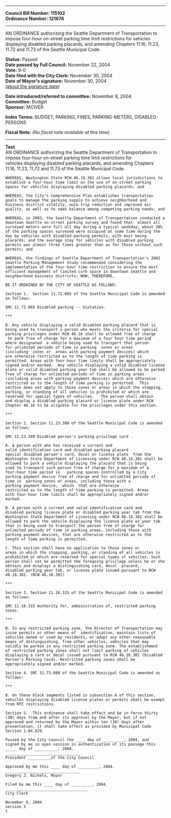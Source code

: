 * * * * *  
  
**Council Bill Number: [](#h0)[](#h2)115102**   
**Ordinance Number: 121678**  
  
* * * * *  
  
AN ORDINANCE authorizing the Seattle Department of Transportation to impose four-hour on-street parking time limit restrictions for vehicles displaying disabled parking placards, and amending Chapters 11.16, 11.23, 11.72 and 11.73 of the Seattle Municipal Code.  
  
**Status:** Passed   
**Date passed by Full Council:** November 22, 2004   
**Vote:** 9-0   
**Date filed with the City Clerk:** November 30, 2004   
**Date of Mayor's signature:** November 30, 2004   
[(about the signature date)](/~public/approvaldate.htm)   
  
  
**Date introduced/referred to committee:** November 8, 2004   
**Committee:** Budget   
**Sponsor:** MCIVER   
  
**Index Terms:** BUDGET, PARKING, FINES, PARKING-METERS, DISABLED-PERSONS  
  
**Fiscal Note:** *(No fiscal note available at this time)*  
  
* * * * *  
  
**Text**  
    AN ORDINANCE authorizing the Seattle Department of Transportation to  
    impose four-hour on-street parking time limit restrictions for  
    vehicles displaying disabled parking placards, and amending Chapters  
    11.16, 11.23, 11.72 and 11.73 of the Seattle Municipal Code.  
  
    WHEREAS, Washington State RCW 46.16.381 allows local jurisdictions to  
    establish a four-hour time limit on the use of on-street parking  
    spaces for vehicles displaying disabled parking placards; and  
  
    WHEREAS, the City's Comprehensive Plan establishes transportation  
    goals to manage the parking supply to achieve neighborhood and  
    business district vitality, auto trip reduction and improved air  
    quality, as well as to seek balance among competing parking needs; and  
  
    WHEREAS, in 2003, the Seattle Department of Transportation conducted a  
    downtown Seattle on-street parking survey and found that: almost all  
    surveyed meters were full all day during a typical weekday; about 30%  
    of the parking spaces surveyed were occupied at some time during the  
    day by vehicles with disabled parking permits, with most being  
    placards; and the average stay for vehicles with disabled parking  
    permits was almost three times greater than as for those without such  
    permits; and  
  
    WHEREAS, the findings of Seattle Department of Transportation's 2002  
    Seattle Parking Management Study recommended considering the  
    implementation of the four-hour time restriction to ensure the most  
    efficient management of limited curb space in downtown Seattle and  
    neighborhood business districts; NOW, THEREFORE,  
  
    BE IT ORDAINED BY THE CITY OF SEATTLE AS FOLLOWS:  
  
    Section 1.  Section 11.72.065 of the Seattle Municipal Code is amended  
    as follows:  
  
    SMC 11.72.065 Disabled parking -- Violation.  
  
    ***  
  
    B. Any vehicle displaying a valid disabled parking placard that is  
    being used to transport a person who meets the criteria for special  
    parking privileges under RCW 46.16 shall be allowed free of charge  
     to park free of charge for a maximum of a four hour time period  
    where designated  a vehicle being used to transport that person  
    for unlimited periods of time in parking  zones or areas  
    (including  zones or  areas with parking payment devices) which  
    are otherwise restricted as to the length of time parking is  
    permitted. Areas with four-hour time limits shall be appropriately  
    signed and/or marked.  Any vehicle displaying a valid disabled license  
    plate or valid disabled parking year tab shall be allowed to be parked  
    free of charge for unlimited periods of time in parking areas  
    (including areas with parking payment devices) which are otherwise  
    restricted as to the length of time parking is permitted.  This  
    section does not apply to those zones or areas in which the stopping,  
    parking, or standing of all vehicles is prohibited or which are  
    reserved for special types of vehicles.   The person shall obtain  
    and display a disabled parking placard or license plate under RCW  
    Chapter 46.16 to be eligible for the privileges under this section.  
  
    ***  
  
    Section 2. Section 11.23.380 of the Seattle Municipal Code is amended  
    as follows:  
  
    SMC 11.23.380 Disabled person's parking privilege card .  
  
    A. A person with who has received a current and  
    valid identification card and disabled parking placard   
    special disabled person's card, decal or license plate  from the  
    Washington State Department of Licensing under RCW 46.16.381 shall be  
    allowed to park a vehicle displaying the placard that is being  
    used to transport such person free of charge for a maximum of a  
    four-hour time period in   parking spaces controlled by a City  
    parking payment device free of charge and for unlimited periods of  
    time in  parking zones or areas, including those with a  
    parking payment device,  which  that are otherwise  
    restricted as to the length of time parking is permitted. Areas  
    with four-hour time limits shall be appropriately signed and/or  
    marked.  
  
    B. A person with a current and valid identification card and  
    disabled parking license plate or disabled parking year tab from the  
    Washington State Department of Licensing under RCW 46.16.381 shall be  
    allowed to park the vehicle displaying the license plate or year tab  
    that is being used to transport the person free of charge for  
    unlimited periods of time in parking areas, including those with  
    parking payment devices, that are otherwise restricted as to the  
    length of time parking is permitted.  
  
    C. This section shall have no application to those zones or  
    areas in which the stopping, parking, or standing of all vehicles is  
    prohibited or which are reserved for special types of vehicles. Such  
    person shall not be permitted the foregoing privilege unless he or she  
    obtains and displays a distinguishing card, decal  placard,  
    disabled parking year tab, or license plate issued pursuant to RCW  
    46.16.381. (RCW 46.16.381)  
  
    ***  
  
    Section 3. Section 11.16.315 of the Seattle Municipal Code is amended  
    as follows:  
  
    SMC 11.16.315 Authority for, administration of, restricted parking  
    zones.  
  
    ***  
  
    B. In any restricted parking zone, the Director of Transportation may  
    issue permits or other means of  identification, maintain lists of  
    vehicles owned or used by residents, or adopt any other reasonable  
    means of distinguishing, from other vehicles, vehicles that may  
    validly be parked in any restricted parking zone. The establishment  
    of restricted parking zones shall not limit parking of vehicles  
    displaying a card or decal issued pursuant to RCW 46.16.381 (Disabled  
    Person's Parking Card). Restricted parking zones shall be  
    appropriately signed and/or marked.  
  
    Section 4. SMC 11.73.080 of the Seattle Municipal Code is amended as  
    follows:  
  
    ***  
  
    B. On these block segments listed in subsection A of this section,  
    vehicles displaying disabled license plates or permits shall be exempt  
    from RPZ restrictions.  
  
    Section 5.  This ordinance shall take effect and be in force thirty  
    (30) days from and after its approval by the Mayor, but if not  
    approved and returned by the Mayor within ten (10) days after  
    presentation, it shall take effect as provided by Municipal Code  
    Section 1.04.020.  
  
    Passed by the City Council the ____ day of _________, 2004, and  
    signed by me in open session in authentication of its passage this  
    _____ day of __________, 2004.  
    _________________________________  
    President __________of the City Council  
  
    Approved by me this ____ day of _________, 2004.  
    _________________________________  
    Gregory J. Nickels, Mayor  
  
    Filed by me this ____ day of _________, 2004.  
    ____________________________________  
    City Clerk  
  
    November 8, 2004  
    version 5  
    t  
